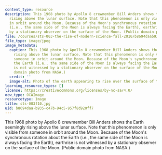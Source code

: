 ```yaml
---
content_type: resource
description: This 1968 photo by Apollo 8 crewmember Bill Anders shows the Earth seemingly
  rising above the lunar surface. Note that this phenomenon is only visible from someone
  in orbit around the Moon. Because of the Moon's synchronous rotation about the Earth
  (i.e., the same side of the Moon is always facing the Earth), earthrise is not witnessed
  by a stationary observer on the surface of the Moon. (Public domain photo from NASA.)
file: /courses/sts-003-the-rise-of-modern-science-fall-2010/b8694daab935c47b94c5957f8d920ff7_sts-003f10.jpg
file_type: image/jpeg
image_metadata:
  caption: This 1968 photo by Apollo 8 crewmember Bill Anders shows the Earth seemingly
    rising above the lunar surface. Note that this phenomenon is only visible from
    someone in orbit around the Moon. Because of the Moon's synchronous rotation about
    the Earth (i.e., the same side of the Moon is always facing the Earth), earthrise
    is not witnessed by a stationary observer on the surface of the Moon. (Public
    domain photo from NASA.)
  credit: ''
  image-alt: Photo of the earth appearing to rise over the surface of the moon.
learning_resource_types: []
license: https://creativecommons.org/licenses/by-nc-sa/4.0/
ocw_type: OCWImage
resourcetype: Image
title: sts-003f10.jpg
uid: b8694daa-b935-c47b-94c5-957f8d920ff7
---
```

This 1968 photo by Apollo 8 crewmember Bill Anders shows the Earth seemingly rising above the lunar surface. Note that this phenomenon is only visible from someone in orbit around the Moon. Because of the Moon's synchronous rotation about the Earth (i.e., the same side of the Moon is always facing the Earth), earthrise is not witnessed by a stationary observer on the surface of the Moon. (Public domain photo from NASA.)